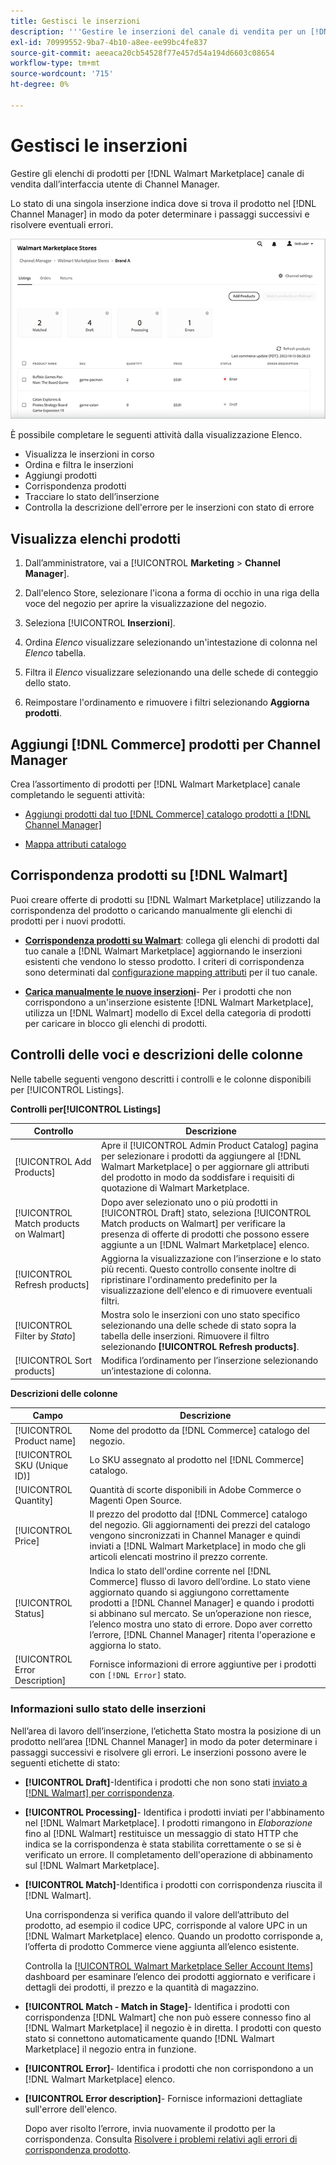 ```yaml
---
title: Gestisci le inserzioni
description: '''Gestire le inserzioni del canale di vendita per un [!DNL Commerce] archiviare con Channel Manager per Adobe Commerce e Magenti Open Source."'
exl-id: 70999552-9ba7-4b10-a8ee-ee99bc4fe837
source-git-commit: aeeaca20cb54528f77e457d54a194d6603c08654
workflow-type: tm+mt
source-wordcount: '715'
ht-degree: 0%

---
```


# Gestisci le inserzioni

Gestire gli elenchi di prodotti per [!DNL Walmart Marketplace] canale di vendita dall’interfaccia utente di Channel Manager.

Lo stato di una singola inserzione indica dove si trova il prodotto nel [!DNL Channel Manager] in modo da poter determinare i passaggi successivi e risolvere eventuali errori.

![Pagina delle inserzioni per un canale di vendita connesso](assets/listings-dashboard-view.png)

È possibile completare le seguenti attività dalla visualizzazione Elenco.

* Visualizza le inserzioni in corso
* Ordina e filtra le inserzioni
* Aggiungi prodotti
* Corrispondenza prodotti
* Tracciare lo stato dell’inserzione
* Controlla la descrizione dell&#39;errore per le inserzioni con stato di errore

## Visualizza elenchi prodotti

1. Dall’amministratore, vai a [!UICONTROL **Marketing** > **Channel Manager**].

1. Dall&#39;elenco Store, selezionare l&#39;icona a forma di occhio in una riga della voce del negozio per aprire la visualizzazione del negozio.

1. Seleziona [!UICONTROL **Inserzioni**].

1. Ordina *Elenco* visualizzare selezionando un&#39;intestazione di colonna nel *Elenco* tabella.

1. Filtra il *Elenco* visualizzare selezionando una delle schede di conteggio dello stato.

1. Reimpostare l&#39;ordinamento e rimuovere i filtri selezionando **Aggiorna prodotti**.

## Aggiungi [!DNL Commerce] prodotti per Channel Manager

Crea l’assortimento di prodotti per [!DNL Walmart Marketplace] canale completando le seguenti attività:

* [Aggiungi prodotti dal tuo [!DNL Commerce] catalogo prodotti a [!DNL Channel Manager]](add-products-to-channel-store.md)

* [Mappa attributi catalogo](map-catalog-attributes.md#configure-product-attribute-settings)

## Corrispondenza prodotti su [!DNL Walmart]

Puoi creare offerte di prodotti su [!DNL Walmart Marketplace] utilizzando la corrispondenza del prodotto o caricando manualmente gli elenchi di prodotti per i nuovi prodotti.

* **[Corrispondenza prodotti su Walmart](connect-listings-to-marketplace.md)**: collega gli elenchi di prodotti dal tuo canale a [!DNL Walmart Marketplace] aggiornando le inserzioni esistenti che vendono lo stesso prodotto. I criteri di corrispondenza sono determinati dal [configurazione mapping attributi](map-catalog-attributes.md) per il tuo canale.

* **[Carica manualmente le nuove inserzioni](connect-listings-to-marketplace.md#upload-new-product-listings)**- Per i prodotti che non corrispondono a un&#39;inserzione esistente [!DNL Walmart Marketplace], utilizza un [!DNL Walmart] modello di Excel della categoria di prodotti per caricare in blocco gli elenchi di prodotti.

## Controlli delle voci e descrizioni delle colonne

Nelle tabelle seguenti vengono descritti i controlli e le colonne disponibili per [!UICONTROL Listings].

**Controlli per[!UICONTROL Listings]**

| **Controllo** | **Descrizione** |
|----------------------------------------|-------------------------------------------------------------------------------------------------------------------------------------------------------------------------------------------------------------------|
| [!UICONTROL Add Products] | Apre il [!UICONTROL Admin Product Catalog] pagina per selezionare i prodotti da aggiungere al [!DNL Walmart Marketplace] o per aggiornare gli attributi del prodotto in modo da soddisfare i requisiti di quotazione di Walmart Marketplace. |
| [!UICONTROL Match products on Walmart] | Dopo aver selezionato uno o più prodotti in [!UICONTROL Draft] stato, seleziona [!UICONTROL Match products on Walmart] per verificare la presenza di offerte di prodotti che possono essere aggiunte a un [!DNL Walmart Marketplace] elenco. |
| [!UICONTROL Refresh products] | Aggiorna la visualizzazione con l’inserzione e lo stato più recenti. Questo controllo consente inoltre di ripristinare l&#39;ordinamento predefinito per la visualizzazione dell&#39;elenco e di rimuovere eventuali filtri. |
| [!UICONTROL Filter by *Stato*] | Mostra solo le inserzioni con uno stato specifico selezionando una delle schede di stato sopra la tabella delle inserzioni. Rimuovere il filtro selezionando **[!UICONTROL Refresh products]**. |
| [!UICONTROL Sort products] | Modifica l’ordinamento per l’inserzione selezionando un’intestazione di colonna. |


**Descrizioni delle colonne**

| **Campo** | **Descrizione** |
|--------------------------------|-------------------------------------------------------------------------------------------------------------------------------------------------------------------------------------------------------------------------------------------------------------------------------------------------------------------------------------------------------------------|
| [!UICONTROL Product name] | Nome del prodotto da [!DNL Commerce] catalogo del negozio. |
| [!UICONTROL SKU (Unique ID)] | Lo SKU assegnato al prodotto nel [!DNL Commerce] catalogo. |
| [!UICONTROL  Quantity] | Quantità di scorte disponibili in Adobe Commerce o Magenti Open Source. |
| [!UICONTROL Price] | Il prezzo del prodotto dal [!DNL Commerce] catalogo del negozio. Gli aggiornamenti dei prezzi del catalogo vengono sincronizzati in Channel Manager e quindi inviati a [!DNL Walmart Marketplace]  in modo che gli articoli elencati mostrino il prezzo corrente. |
| [!UICONTROL Status] | Indica lo stato dell&#39;ordine corrente nel [!DNL Commerce] flusso di lavoro dell’ordine. Lo stato viene aggiornato quando si aggiungono correttamente prodotti a [!DNL Channel Manager] e quando i prodotti si abbinano sul mercato. Se un’operazione non riesce, l’elenco mostra uno stato di errore. Dopo aver corretto l’errore, [!DNL Channel Manager] ritenta l&#39;operazione e aggiorna lo stato. |
| [!UICONTROL Error Description] | Fornisce informazioni di errore aggiuntive per i prodotti con `[!DNL Error]` stato. |

### Informazioni sullo stato delle inserzioni

Nell’area di lavoro dell’inserzione, l’etichetta Stato mostra la posizione di un prodotto nell’area [!DNL Channel Manager] in modo da poter determinare i passaggi successivi e risolvere gli errori. Le inserzioni possono avere le seguenti etichette di stato:

* **[!UICONTROL Draft]**-Identifica i prodotti che non sono stati [inviato a [!DNL Walmart] per corrispondenza](connect-listings-to-marketplace.md#match-products).

* **[!UICONTROL Processing]**- Identifica i prodotti inviati per l&#39;abbinamento nel [!DNL Walmart Marketplace]. I prodotti rimangono in *Elaborazione* fino al [!DNL Walmart] restituisce un messaggio di stato HTTP che indica se la corrispondenza è stata stabilita correttamente o se si è verificato un errore. Il completamento dell&#39;operazione di abbinamento sul [!DNL Walmart Marketplace].

* **[!UICONTROL Match]**-Identifica i prodotti con corrispondenza riuscita il [!DNL Walmart].

   Una corrispondenza si verifica quando il valore dell’attributo del prodotto, ad esempio il codice UPC, corrisponde al valore UPC in un [!DNL Walmart Marketplace] elenco. Quando un prodotto corrisponde a, l’offerta di prodotto Commerce viene aggiunta all’elenco esistente.

   Controlla la [[!UICONTROL Walmart Marketplace Seller Account Items]](https://seller.walmart.com/items-and-inventory/manage-items) dashboard per esaminare l’elenco dei prodotti aggiornato e verificare i dettagli dei prodotti, il prezzo e la quantità di magazzino.

* **[!UICONTROL Match - Match in Stage]**- Identifica i prodotti con corrispondenza [!DNL Walmart] che non può essere connesso fino al [!DNL Walmart Marketplace] il negozio è in diretta. I prodotti con questo stato si connettono automaticamente quando [!DNL Walmart Marketplace] il negozio entra in funzione.

* **[!UICONTROL Error]**- Identifica i prodotti che non corrispondono a un [!DNL Walmart Marketplace] elenco.

* **[!UICONTROL Error description]**- Fornisce informazioni dettagliate sull&#39;errore dell&#39;elenco.

   Dopo aver risolto l’errore, invia nuovamente il prodotto per la corrispondenza. Consulta [Risolvere i problemi relativi agli errori di corrispondenza prodotto](connect-listings-to-marketplace.md#troubleshoot-product-match-errors).
